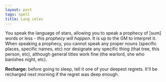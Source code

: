 ```yaml
---
layout: post
tags: spell
title: Lang celes
---
```

You speak the language of stars, allowing you to speak a prophecy of [sum] words or less - <i>this prophecy will happen</i>. It is up to the GM to interpret it. When speaking a prophecy, you cannot speak any proper nouns (specific places, specific names, etc) nor designate any specific thing (that tree, this person, etc), although general titles work fine (the warlord, she who banishes night, etc).

<b>Recharge:</b> before going to sleep, tell it one of your deepest regrets. It'll be recharged next morning if the regret was deep enough.
